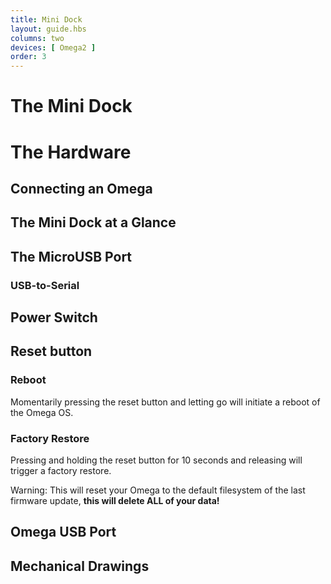 ```yaml
---
title: Mini Dock
layout: guide.hbs
columns: two
devices: [ Omega2 ]
order: 3
---
```



# The Mini Dock

<!-- [//]: # (Brief overview on the expansion dock and what it's used for (usb connection, power omega). Highlight it's size and how it's useful) -->
<!-- [//]: # (for Omega-only projects or USB-based projects.) -->


# The Hardware

<!-- [//]: # (Picture of mini dock with important bits highlighted like usb port, how to plug in the Omega, power switch (which direction is ON?).) -->
<!-- [//]: # (Maybe in depth discussion of various pieces, like USB to serial chip. People like that.) -->
<!-- [//]: # (Refer to current Power Dock Expansion doc for more info) -->

<!-- //NOTE: CAN LARGELY COPY FROM THE EXPANSION DOCK ARTICLE! -->

## Connecting an Omega

<!-- [//]: # (picture guide on how to properly plug in an Omega) -->

## The Mini Dock at a Glance

<!-- [//]: # (illustration with all of the key parts labelled - see https://wiki.onion.io/Tutorials/Expansions/Using-the-Power-Dock#the-hardware_the-power-dock-at-a-glance for an example) -->

## The MicroUSB Port

<!-- [//]: # (explain that it provides power to the omega, mention that the Omega is powered by 3.3V and that the Dock has a regulator to take the 5V from the microUSB and step it down to 3.3V) -->

### USB-to-Serial

<!-- [//]: # (explanation that there is a usb to serial chip on-board that allows for a serial connection between the Omega and a computer) -->
<!-- [//]: # (LATER: add link to the connecting to the omega with serial article) -->

## Power Switch

<!-- [//]: # (inform them of what the power switch will do: cut power to the Omega but keep the USB to serial chip running) -->
<!-- [//]: # (have illustrations showing the ON and OFF positions) -->

## Reset button

<!-- [//]: # (reset button is connected directly to the Omega's reset GPIO, can be used to just trigger a reboot or even a full factory restore) -->

### Reboot

Momentarily pressing the reset button and letting go will initiate a reboot of the Omega OS.

### Factory Restore

Pressing and holding the reset button for 10 seconds and releasing will trigger a factory restore.

Warning: This will reset your Omega to the default filesystem of the last firmware update, **this will delete ALL of your data!**

## Omega USB Port

<!-- [//]: # (USB port connected to the Omega - interface USB devices with the Omega, mention that it's a type A connector) -->

## Mechanical Drawings

<!-- [//]: # (insert gabe's dope mechanical drawings) -->



<!-- [//]: # (LATER: Add using the dock:) -->
<!-- [//]: # ( - usb storage ) -->
<!-- [//]: # ( - controlling a usb serial device) -->
